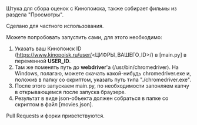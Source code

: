 Штука для сбора оценок с Кинопоиска, также собирает фильмы из раздела "Просмотры".

Сделано для частного использования.

Можете попробовать запустить сами, для этого необходимо:
1. Указать ваш Кинопоиск ID (https://www.kinopoisk.ru/user/<ЦИФРЫ_ВАШЕГО_ID>/) в [main.py] в переменной **USER_ID**.
2. Там же поменять путь до **webdriver**'а (/usr/bin/chromedriver). На Windows, полагаю, можете скачать какой-нибудь chromedriver.exe и, положив в папку со скриптом, указать путь типа "./chromedriver.exe".
3. После этого запускаем main.py, по необходимости запонляем капчу в открывающемся после запуска браузере.
4. Результат в виде json-объекта должен собраться в папке со скриптом в файл [movies.json].

Pull Requests и форки приветствуются.
